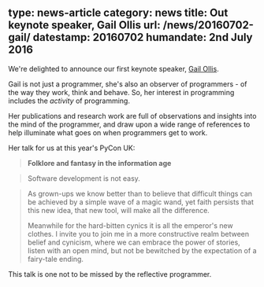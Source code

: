 type: news-article
category: news
title: Out keynote speaker, Gail Ollis
url: /news/20160702-gail/
datestamp: 20160702
humandate: 2nd July 2016
---

We're delighted to announce our first keynote speaker, [Gail
Ollis](http://staffprofiles.bournemouth.ac.uk/display/gollis).

Gail is not just a programmer, she's also an observer of programmers - of the way they work, think and behave. So, her interest in programming includes the *activity* of programming.

Her publications and research work are full of observations and insights into the mind of the programmer, and draw upon
a wide range of references to help illuminate what goes on when programmers get to work.

Her talk for us at this year's PyCon UK:

> **Folklore and fantasy in the information age**

> Software development is not easy.

> As grown-ups we know better than to believe that difficult things can be achieved
> by a simple wave of a magic wand, yet faith persists that this new idea, that new tool, will make all the
> difference.
>
> Meanwhile for the hard-bitten cynics it is all the emperor's new clothes. I invite you to join me in a
> more constructive realm between belief and cynicism, where we can embrace the power of stories, listen with an open
> mind, but not be bewitched by the expectation of a fairy-tale ending.

This talk is one not to be missed by the reflective programmer.
